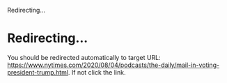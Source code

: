 Redirecting...

# Redirecting...

You should be redirected automatically to target URL:
<https://www.nytimes.com/2020/08/04/podcasts/the-daily/mail-in-voting-president-trump.html>.
If not click the link.
